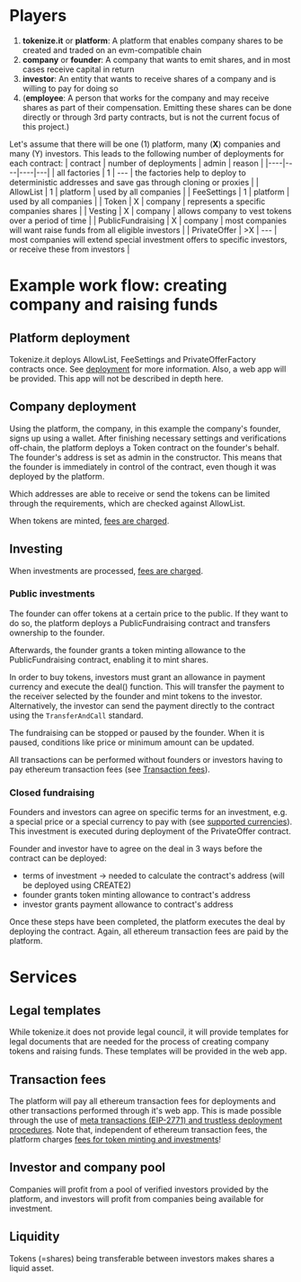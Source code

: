 # Players

1. **tokenize.it** or **platform**: A platform that enables company shares to be created and traded on an evm-compatible chain
2. **company** or **founder**: A company that wants to emit shares, and in most cases receive capital in return
3. **investor**: An entity that wants to receive shares of a company and is willing to pay for doing so
4. (**employee**: A person that works for the company and may receive shares as part of their compensation. Emitting these shares can be done directly or through 3rd party contracts, but is not the current focus of this project.)

Let's assume that there will be one (1) platform, many (**X**) companies and many (Y) investors. This leads to the following number of deployments for each contract:
| contract | number of deployments | admin | reason |
|----|----|----|---|
| all factories | 1 | --- | the factories help to deploy to deterministic addresses and save gas through cloning or proxies |
| AllowList | 1 | platform | used by all companies |
| FeeSettings | 1 | platform | used by all companies |
| Token | X | company | represents a specific companies shares |
| Vesting | X | company | allows company to vest tokens over a period of time |
| PublicFundraising | X | company | most companies will want raise funds from all eligible investors |
| PrivateOffer | >X | --- | most companies will extend special investment offers to specific investors, or receive these from investors |

# Example work flow: creating company and raising funds

## Platform deployment

Tokenize.it deploys AllowList, FeeSettings and PrivateOfferFactory contracts once. See [deployment](deployment.md) for more information. Also, a web app will be provided. This app will not be described in depth here.

## Company deployment

Using the platform, the company, in this example the company's founder, signs up using a wallet. After finishing necessary settings and verifications off-chain, the platform deploys a Token contract on the founder's behalf. The founder's address is set as admin in the constructor. This means that the founder is immediately in control of the contract, even though it was deployed by the platform.

Which addresses are able to receive or send the tokens can be limited through the requirements, which are checked against AllowList.

When tokens are minted, [fees are charged](fees.md).

## Investing

When investments are processed, [fees are charged](fees.md).

### Public investments

The founder can offer tokens at a certain price to the public. If they want to do so, the platform deploys a PublicFundraising contract and transfers ownership to the founder.

Afterwards, the founder grants a token minting allowance to the PublicFundraising contract, enabling it to mint shares.

In order to buy tokens, investors must grant an allowance in payment currency and execute the deal() function. This will transfer the payment to the receiver selected by the founder and mint tokens to the investor. Alternatively, the investor can send the payment directly to the contract using the `TransferAndCall` standard.

The fundraising can be stopped or paused by the founder. When it is paused, conditions like price or minimum amount can be updated.

All transactions can be performed without founders or investors having to pay ethereum transaction fees (see [Transaction fees](#transaction-fees)).

### Closed fundraising

Founders and investors can agree on specific terms for an investment, e.g. a special price or a special currency to pay with (see [supported currencies](../README.md#supported-currencies)). This investment is executed during deployment of the PrivateOffer contract.

Founder and investor have to agree on the deal in 3 ways before the contract can be deployed:

- terms of investment -> needed to calculate the contract's address (will be deployed using CREATE2)
- founder grants token minting allowance to contract's address
- investor grants payment allowance to contract's address

Once these steps have been completed, the platform executes the deal by deploying the contract. Again, all ethereum transaction fees are paid by the platform.

# Services

## Legal templates

While tokenize.it does not provide legal council, it will provide templates for legal documents that are needed for the process of creating company tokens and raising funds. These templates will be provided in the web app.

## Transaction fees

The platform will pay all ethereum transaction fees for deployments and other transactions performed through it's web app. This is made possible through the use of [meta transactions (EIP-2771) and trustless deployment procedures](../README.md#eip-2771).
Note that, independent of ethereum transaction fees, the platform charges [fees for token minting and investments](fees.md)!

## Investor and company pool

Companies will profit from a pool of verified investors provided by the platform, and investors will profit from companies being available for investment.

## Liquidity

Tokens (=shares) being transferable between investors makes shares a liquid asset.
